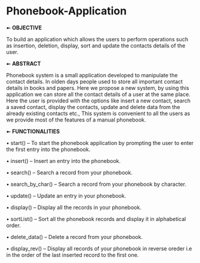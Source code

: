 # Phonebook-Application

➼ **OBJECTIVE**

To build an application which allows the users to perform operations such as insertion, deletion, display, sort and update the contacts details of the user.

➼ **ABSTRACT**

Phonebook system is a small application developed to manipulate the contact details. In olden days people used to store all important contact details in books and papers. Here we propose a new system, by using this application we can store all the contact details of a user at the same place.
Here the user is provided with the options like insert a new contact, search a saved contact, display the contacts, update and delete data from the already existing contacts etc.,
This system is convenient to all the users as we provide most of the features of a manual phonebook.

➼ **FUNCTIONALITIES**

•	start() – To start the phonebook application by prompting the user to enter the first entry into the phonebook.

•	insert() – Insert an entry into the phonebook.

•	search() – Search a record from your phonebook.

•	search_by_char() – Search a record from your phonebook by character.

•	update() – Update an entry in your phonebook.

•	display() – Display all the records in your phonebook.

•	sortList() – Sort all the phonebook records and display it in alphabetical order.

•	delete_data() – Delete a record from your phonebook. 

•	display_rev() – Display all records of your phonebook in reverse oreder i.e in the order of the last inserted record to the first one.


